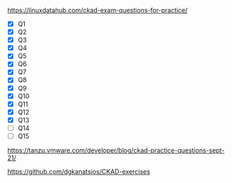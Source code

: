 https://linuxdatahub.com/ckad-exam-questions-for-practice/

- [x] Q1
- [x] Q2
- [x] Q3
- [x] Q4
- [x] Q5
- [x] Q6
- [x] Q7
- [x] Q8
- [x] Q9
- [x] Q10
- [x] Q11
- [x] Q12
- [x] Q13
- [ ] Q14
- [ ] Q15

https://tanzu.vmware.com/developer/blog/ckad-practice-questions-sept-21/

https://github.com/dgkanatsios/CKAD-exercises

